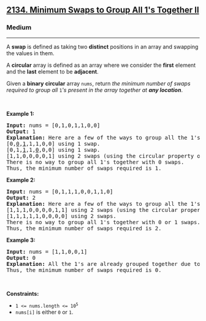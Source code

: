 <h2><a href="https://leetcode.com/problems/minimum-swaps-to-group-all-1s-together-ii/">2134. Minimum Swaps to Group All 1's Together II</a></h2><h3>Medium</h3><hr><div style="user-select: auto;"><p style="user-select: auto;">A <strong style="user-select: auto;">swap</strong> is defined as taking two <strong style="user-select: auto;">distinct</strong> positions in an array and swapping the values in them.</p>

<p style="user-select: auto;">A <strong style="user-select: auto;">circular</strong> array is defined as an array where we consider the <strong style="user-select: auto;">first</strong> element and the <strong style="user-select: auto;">last</strong> element to be <strong style="user-select: auto;">adjacent</strong>.</p>

<p style="user-select: auto;">Given a <strong style="user-select: auto;">binary</strong> <strong style="user-select: auto;">circular</strong> array <code style="user-select: auto;">nums</code>, return <em style="user-select: auto;">the minimum number of swaps required to group all </em><code style="user-select: auto;">1</code><em style="user-select: auto;">'s present in the array together at <strong style="user-select: auto;">any location</strong></em>.</p>

<p style="user-select: auto;">&nbsp;</p>
<p style="user-select: auto;"><strong class="example" style="user-select: auto;">Example 1:</strong></p>

<pre style="user-select: auto;"><strong style="user-select: auto;">Input:</strong> nums = [0,1,0,1,1,0,0]
<strong style="user-select: auto;">Output:</strong> 1
<strong style="user-select: auto;">Explanation:</strong> Here are a few of the ways to group all the 1's together:
[0,<u style="user-select: auto;">0</u>,<u style="user-select: auto;">1</u>,1,1,0,0] using 1 swap.
[0,1,<u style="user-select: auto;">1</u>,1,<u style="user-select: auto;">0</u>,0,0] using 1 swap.
[1,1,0,0,0,0,1] using 2 swaps (using the circular property of the array).
There is no way to group all 1's together with 0 swaps.
Thus, the minimum number of swaps required is 1.
</pre>

<p style="user-select: auto;"><strong class="example" style="user-select: auto;">Example 2:</strong></p>

<pre style="user-select: auto;"><strong style="user-select: auto;">Input:</strong> nums = [0,1,1,1,0,0,1,1,0]
<strong style="user-select: auto;">Output:</strong> 2
<strong style="user-select: auto;">Explanation:</strong> Here are a few of the ways to group all the 1's together:
[1,1,1,0,0,0,0,1,1] using 2 swaps (using the circular property of the array).
[1,1,1,1,1,0,0,0,0] using 2 swaps.
There is no way to group all 1's together with 0 or 1 swaps.
Thus, the minimum number of swaps required is 2.
</pre>

<p style="user-select: auto;"><strong class="example" style="user-select: auto;">Example 3:</strong></p>

<pre style="user-select: auto;"><strong style="user-select: auto;">Input:</strong> nums = [1,1,0,0,1]
<strong style="user-select: auto;">Output:</strong> 0
<strong style="user-select: auto;">Explanation:</strong> All the 1's are already grouped together due to the circular property of the array.
Thus, the minimum number of swaps required is 0.
</pre>

<p style="user-select: auto;">&nbsp;</p>
<p style="user-select: auto;"><strong style="user-select: auto;">Constraints:</strong></p>

<ul style="user-select: auto;">
	<li style="user-select: auto;"><code style="user-select: auto;">1 &lt;= nums.length &lt;= 10<sup style="user-select: auto;">5</sup></code></li>
	<li style="user-select: auto;"><code style="user-select: auto;">nums[i]</code> is either <code style="user-select: auto;">0</code> or <code style="user-select: auto;">1</code>.</li>
</ul>
</div>